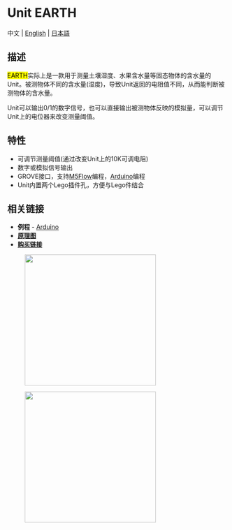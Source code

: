 # Unit EARTH

中文 | [English](/en/product_documents/units/unit_earth) | [日本語](ja/product_documents/units/unit_earth)

## 描述

<mark>EARTH</mark>实际上是一款用于测量土壤湿度、水果含水量等固态物体的含水量的Unit。被测物体不同的含水量(湿度)，导致Unit返回的电阻值不同，从而能判断被测物体的含水量。

Unit可以输出0/1的数字信号，也可以直接输出被测物体反映的模拟量，可以调节Unit上的电位器来改变测量阈值。

## 特性

-  可调节测量阈值(通过改变Unit上的10K可调电阻)
-  数字或模拟信号输出
-  GROVE接口，支持[M5Flow](http://flow.m5stack.com)编程，[Arduino](http://www.arduino.cc)编程
-  Unit内置两个Lego插件孔，方便与Lego件结合

## 相关链接

-  **例程** - [Arduino](https://github.com/m5stack/M5Stack/tree/master/examples/Unit/Earth)
- **[原理图](https://github.com/m5stack/M5-Schematic/blob/master/Units/UNIT_EARTH.pdf)**
- **[购买链接](https://www.aliexpress.com/store/product/M5Stack-Official-Earth-Module-Grove-Compatible-Soil-monitoring-Analog-and-Digital-Output/3226069_32922643696.html?spm=2114.12010615.8148356.2.45434ff2lDdyLQ)**

<figure>
    <img src="assets/img/product_pics/units/M5GO_Unit_earth_01.jpg" height="300" width="300">
</figure>

<figure>
    <img src="assets/img/product_pics/units/M5GO_Unit_earth_02.jpg" height="300" width="300">
</figure>